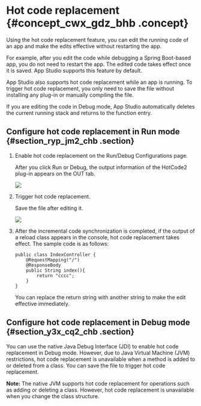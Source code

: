 # Hot code replacement {#concept_cwx_gdz_bhb .concept}

Using the hot code replacement feature, you can edit the running code of an app and make the edits effective without restarting the app.

For example, after you edit the code while debugging a Spring Boot-based app, you do not need to restart the app. The edited code takes effect once it is saved. App Studio supports this feature by default.

App Studio also supports hot code replacement while an app is running. To trigger hot code replacement, you only need to save the file without installing any plug-in or manually compiling the file.

If you are editing the code in Debug mode, App Studio automatically deletes the current running stack and returns to the function entry.

## Configure hot code replacement in Run mode {#section_ryp_jm2_chb .section}

1.  Enable hot code replacement on the Run/Debug Configurations page.

    After you click Run or Debug, the output information of the HotCode2 plug-in appears on the OUT tab.

    ![](http://static-aliyun-doc.oss-cn-hangzhou.aliyuncs.com/assets/img/138072/156610792740831_en-US.png)

2.  Trigger hot code replacement.

    Save the file after editing it.

    ![](http://static-aliyun-doc.oss-cn-hangzhou.aliyuncs.com/assets/img/138072/156610792740833_en-US.png)

3.  After the incremental code synchronization is completed, if the output of a reload class appears in the console, hot code replacement takes effect. The sample code is as follows:

    ``` {#codeblock_c46_6es_px0}
    public class IndexController {
        @RequestMapping("/")
        @ResponseBody
        public String index(){
            return "cccc";
        }
    }
    ```

    You can replace the return string with another string to make the edit effective immediately.


## Configure hot code replacement in Debug mode {#section_y3x_cq2_chb .section}

You can use the native Java Debug Interface \(JDI\) to enable hot code replacement in Debug mode. However, due to Java Virtual Machine \(JVM\) restrictions, hot code replacement is unavailable when a method is added to or deleted from a class. You can save the file to trigger hot code replacement.

**Note:** The native JVM supports hot code replacement for operations such as adding or deleting a class. However, hot code replacement is unavailable when you change the class structure.

